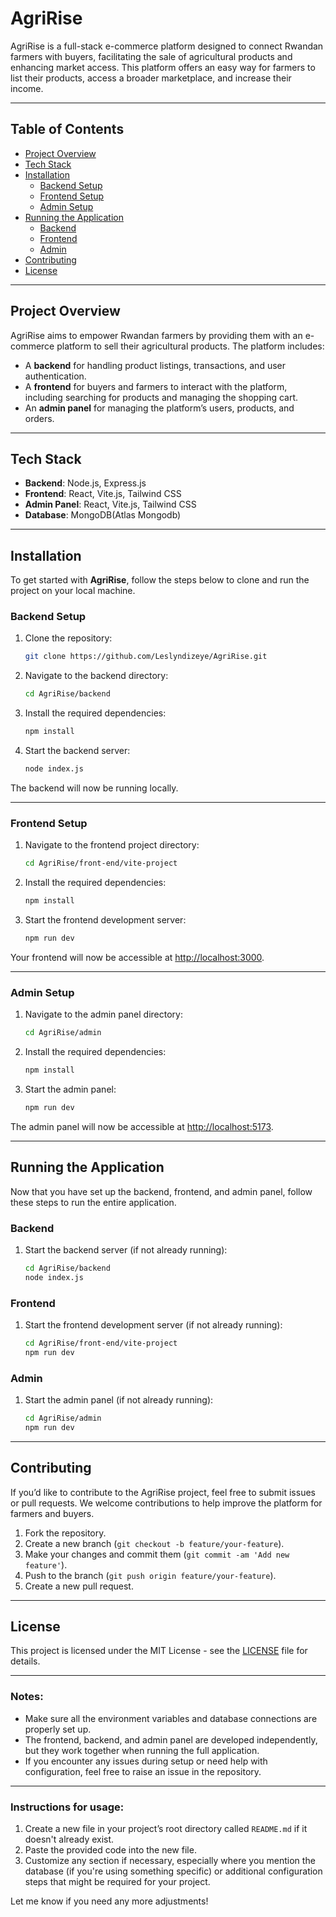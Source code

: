# **AgriRise**

AgriRise is a full-stack e-commerce platform designed to connect Rwandan farmers with buyers, facilitating the sale of agricultural products and enhancing market access. This platform offers an easy way for farmers to list their products, access a broader marketplace, and increase their income.

---

## **Table of Contents**

- [Project Overview](#project-overview)
- [Tech Stack](#tech-stack)
- [Installation](#installation)
  - [Backend Setup](#backend-setup)
  - [Frontend Setup](#frontend-setup)
  - [Admin Setup](#admin-setup)
- [Running the Application](#running-the-application)
  - [Backend](#backend)
  - [Frontend](#frontend)
  - [Admin](#admin)
- [Contributing](#contributing)
- [License](#license)

---

## **Project Overview**

AgriRise aims to empower Rwandan farmers by providing them with an e-commerce platform to sell their agricultural products. The platform includes:

- A **backend** for handling product listings, transactions, and user authentication.
- A **frontend** for buyers and farmers to interact with the platform, including searching for products and managing the shopping cart.
- An **admin panel** for managing the platform’s users, products, and orders.

---

## **Tech Stack**

- **Backend**: Node.js, Express.js
- **Frontend**: React, Vite.js, Tailwind CSS
- **Admin Panel**: React, Vite.js, Tailwind CSS
- **Database**: MongoDB(Atlas Mongodb)

---

## **Installation**

To get started with **AgriRise**, follow the steps below to clone and run the project on your local machine.

### **Backend Setup**

1. Clone the repository:
   ```bash
   git clone https://github.com/Leslyndizeye/AgriRise.git


2. Navigate to the backend directory:
   ```bash
   cd AgriRise/backend
   ```

3. Install the required dependencies:
   ```bash
   npm install
   ```

4. Start the backend server:
   ```bash
   node index.js
   ```

The backend will now be running locally.

---

### **Frontend Setup**

1. Navigate to the frontend project directory:
   ```bash
   cd AgriRise/front-end/vite-project
   ```

2. Install the required dependencies:
   ```bash
   npm install
   ```

3. Start the frontend development server:
   ```bash
   npm run dev
   ```

Your frontend will now be accessible at [http://localhost:3000](http://localhost:3000).

---

### **Admin Setup**

1. Navigate to the admin panel directory:
   ```bash
   cd AgriRise/admin
   ```

2. Install the required dependencies:
   ```bash
   npm install
   ```

3. Start the admin panel:
   ```bash
   npm run dev
   ```

The admin panel will now be accessible at [http://localhost:5173](http://localhost:5173).

---

## **Running the Application**

Now that you have set up the backend, frontend, and admin panel, follow these steps to run the entire application.

### **Backend**

1. Start the backend server (if not already running):
   ```bash
   cd AgriRise/backend
   node index.js
   ```

### **Frontend**

1. Start the frontend development server (if not already running):
   ```bash
   cd AgriRise/front-end/vite-project
   npm run dev
   ```

### **Admin**

1. Start the admin panel (if not already running):
   ```bash
   cd AgriRise/admin
   npm run dev
   ```

---

## **Contributing**

If you’d like to contribute to the AgriRise project, feel free to submit issues or pull requests. We welcome contributions to help improve the platform for farmers and buyers.

1. Fork the repository.
2. Create a new branch (`git checkout -b feature/your-feature`).
3. Make your changes and commit them (`git commit -am 'Add new feature'`).
4. Push to the branch (`git push origin feature/your-feature`).
5. Create a new pull request.

---

## **License**

This project is licensed under the MIT License - see the [LICENSE](LICENSE) file for details.

---

### Notes:

- Make sure all the environment variables and database connections are properly set up.
- The frontend, backend, and admin panel are developed independently, but they work together when running the full application.
- If you encounter any issues during setup or need help with configuration, feel free to raise an issue in the repository.

---

### Instructions for usage:
1. Create a new file in your project’s root directory called `README.md` if it doesn't already exist.
2. Paste the provided code into the new file.
3. Customize any section if necessary, especially where you mention the database (if you're using something specific) or additional configuration steps that might be required for your project.

Let me know if you need any more adjustments!


